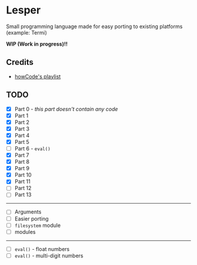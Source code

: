 # Lesper
Small programming language made for easy porting to existing platforms (example: Termi)

**WIP (Work in progress)!!**

## Credits
- [howCode's playlist](https://www.youtube.com/playlist?list=PLBOh8f9FoHHiKx3ZCPxOZWUtZswrj2zI0)

## TODO
- [x] Part 0 - *this part doesn't contain any code*
- [x] Part 1
- [x] Part 2
- [x] Part 3
- [x] Part 4
- [x] Part 5
- [ ] Part 6 - `eval()`
- [x] Part 7
- [x] Part 8
- [x] Part 9
- [x] Part 10
- [x] Part 11
- [ ] Part 12
- [ ] Part 13
------------------------------------
- [ ] Arguments
- [ ] Easier porting
- [ ] `filesystem` module
- [ ] modules
------------------------------------
- [ ] `eval()` - float numbers
- [ ] `eval()` - multi-digit numbers